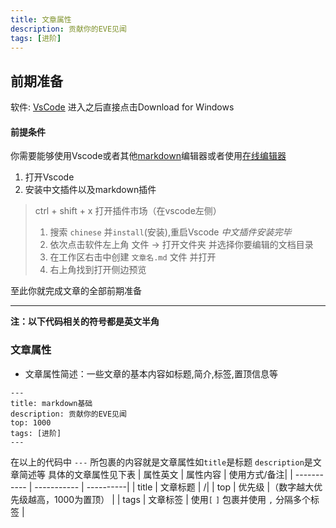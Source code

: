 ```yaml
---
title: 文章属性
description: 贡献你的EVE见闻
tags: [进阶]
---
```

## 前期准备
软件: [VsCode](https://code.visualstudio.com/) 进入之后直接点击Download for Windows

#### 前提条件
你需要能够使用Vscode或者其他[markdown](https://markdown.com.cn/)编辑器或者使用[在线编辑器](https://markdown.com.cn/editor/)
1. 打开Vscode
2. 安装中文插件以及markdown插件
> ctrl + shift + x 打开插件市场（在vscode左侧）
>
> 1. 搜索 `chinese` 并`install`(安装),重启Vscode *中文插件安装完毕*
> 2. 依次点击软件左上角 文件 -> 打开文件夹 并选择你要编辑的文档目录
> 3. 在工作区右击中创建 `文章名.md` 文件 并打开
> 4. 右上角找到打开侧边预览

至此你就完成文章的全部前期准备

---

**注：以下代码相关的符号都是英文半角**
### 文章属性
+ 文章属性简述：一些文章的基本内容如标题,简介,标签,置顶信息等
```
---
title: markdown基础
description: 贡献你的EVE见闻
top: 1000
tags: [进阶]
---
```
在以上的代码中 `---` 所包裹的内容就是文章属性如`title`是标题 `description`是文章简述等
具体的文章属性见下表
| 属性英文      | 属性内容 | 使用方式/备注|
| ----------- | ----------- | ----------|
| title      | 文章标题 | /|
| top   | 优先级 |（数字越大优先级越高，1000为置顶） |
| tags   | 文章标签  | 使用`[` `]` 包裹并使用 `,` 分隔多个标签 |